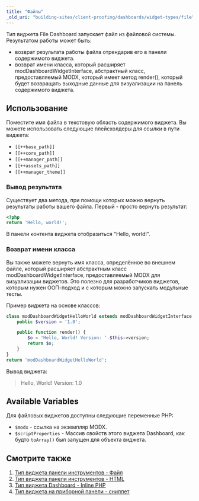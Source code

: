```yaml
---
title: "Файлы"
_old_uri: "building-sites/client-proofing/dashboards/widget-types/file"
---
```


Тип виджета File Dashboard запускает файл из файловой системы. Результатом работы может быть:

- возврат результата работы файла отрендарив его в панели содержимого виджета.
- возврат имени класса, который расширяет modDashboardWidgetInterface, абстрактный класс, предоставляемый MODX, который имеет метод render(), который будет возвращать выходные данные для визуализации на панель содержимого виджета.

## Использование 

Поместите имя файла в текстовую область содержимого виджета. Вы можете использовать следующие плейсхолдеры для ссылки в пути виджета:

- `[[++base_path]]`
- `[[++core_path]]`
- `[[++manager_path]]`
- `[[++assets_path]]`
- `[[++manager_theme]]`

### Вывод результата

Существует два метода, при помощи которых можно вернуть результаты работы вашего файла. Первый - просто вернуть результат:

``` php
<?php
return 'Hello, world!';
```

В панели контента виджета отобразиться "Hello, world!".

### Возврат имени класса

Вы также можете вернуть имя класса, определённое во внешнем файле, который расширяет абстрактным класс modDashboardWidgetInterface, предоставляемый MODX для визуализации виджетов. Это полезно для разработчиков виджетов, которым нужен ООП-подход и с которым можно запускать модульные тесты.

Пример виджета на основе классов:

``` php
class modDashboardWidgetHelloWorld extends modDashboardWidgetInterface {
    public $version = '1.0';

    public function render() {
        $o = 'Hello, World! Version: '.$this->version;
        return $o;
    }
}
return 'modDashboardWidgetHelloWorld';
```

Вывод виджета:

> Hello, World! Version: 1.0

## Available Variables

Для файловых виджетов доступны следующие переменные PHP:

- `$modx` - ссылка на экземпляр MODX.
- `$scriptProperties` - Массив свойств этого виджета Dashboard, как будто `toArray()` был запущен для объекта виджета.

## Смотрите также

1. [Тип виджета панели инструментов - Файл](building-sites/client-proofing/dashboards/widget-types/file)
2. [Тип виджета панели инструментов - HTML](building-sites/client-proofing/dashboards/widget-types/html)
3. [Тип виджета Dashboard - Inline PHP](building-sites/client-proofing/dashboards/widget-types/inline-php)
4. [Тип виджета на приборной панели - сниппет](building-sites/client-proofing/dashboards/widget-types/snippet)
